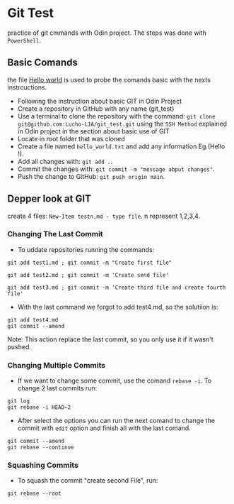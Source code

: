 # Git Test
practice of git cmmands with Odin project. The steps was done with `PowerShell`.
## Basic Comands
the file [Hello world](src/hello_world.txt) is used to probe the comands basic with the nexts instrcuctions.
- Following the instruction about basic GIT in Odin Project
- Create a repository in GitHub with any name (git_test)
- Use a terminal to clone the repository with the command: `git clone git@github.com:Lucho-LJA/git_test.git` using the `SSH Method` explained in Odin project in the section about basic use of GIT
- Locate in root folder that was cloned
- Create a file named `hello_world.txt` and add any information Eg.(Hello <your name>!).
- Add all changes with: `git add .`.
- Commit the changes with: `git commit -m "message abput changes"`.
- Push the change to GitHub: `git push origin main`.

## Depper look at GIT
create 4 files: `New-Item testn,md - type file`. n represent 1,2,3,4.
### Changing The Last Commit
- To uddate repositories running the commands:
<!--sec data-title="Command: Windows" data-id="windows_git" data-collapse=true ces-->
    git add test1.md ; git commit -m "Create first file"
<!--endsec-->
<!--sec data-title="Command: Windows" data-id="windows_git" data-collapse=true ces-->
    git add test2.md ; git commit -m 'Create send file' 
<!--endsec-->
<!--sec data-title="Command: Windows" data-id="windows_git" data-collapse=true ces-->
    git add test3.md ; git commit -m 'Create third file and create fourth file'
<!--endsec-->
- With the last command we forgot to add test4.md, so the solutiion is:
<!--sec data-title="Command: Windows" data-id="windows_git" data-collapse=true ces-->
    git add test4.md
    git commit --amend
<!--endsec-->
Note: This action replace the last commit, so you only use it if it wasn't pushed.
### Changing Multiple Commits
- If we want to change some commit, use the comand `rebase -i`. To change 2 last commits run:
<!--sec data-title="Your first command: Windows" data-id="windows_whoami" data-collapse=true ces-->
    git log
    git rebase -i HEAD~2
<!--endsec-->
- After select the options you can run the next comand to change the commit with `edit` option and finish all with the last comand.
<!--sec data-title="Your first command: Windows" data-id="windows_whoami" data-collapse=true ces-->
    git commit --amend
    git rebase --continue
<!--endsec-->
### Squashing Commits
- To squash the commit "create second File", run:
<!--sec data-title="Your first command: Windows" data-id="windows_whoami" data-collapse=true ces-->
    git rebase --root
<!--endsec-->

